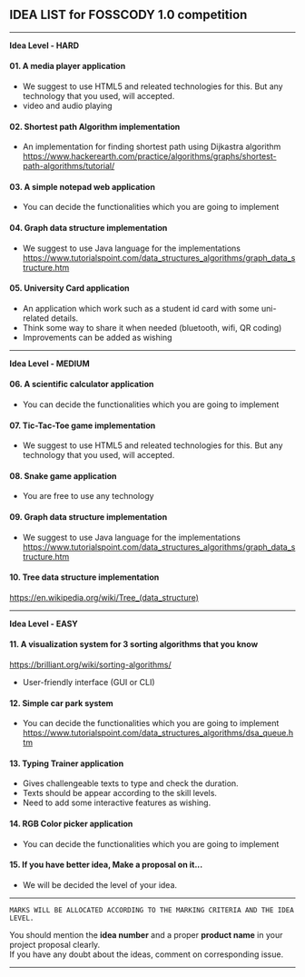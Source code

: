 ## IDEA LIST for FOSSCODY 1.0 competition
---------------------------------------------------------------------------------------------------
**Idea Level - HARD**
#### 01. A media player application
* We suggest to use HTML5 and releated technologies for this. But any technology that you used, will accepted.
* video and audio playing

#### 02. Shortest path  Algorithm implementation
* An implementation for finding shortest path using Dijkastra algorithm
https://www.hackerearth.com/practice/algorithms/graphs/shortest-path-algorithms/tutorial/

#### 03. A simple notepad web application
* You can decide the functionalities which you are going to implement

#### 04. Graph data structure implementation 
* We suggest to use Java language for the implementations
https://www.tutorialspoint.com/data_structures_algorithms/graph_data_structure.htm

#### 05. University Card application
* An application which work such as a student id card with some uni-related details. 
* Think some way to share it when needed (bluetooth, wifi, QR coding)
* Improvements can be added as wishing

----------------------------------------------------------------------------------------------------
**Idea Level - MEDIUM**
#### 06. A scientific calculator application
* You can decide the functionalities which you are going to implement

#### 07. Tic-Tac-Toe game implementation
* We suggest to use HTML5 and releated technologies for this. But any technology that you used, will accepted.

#### 08. Snake game application
* You are free to use any technology

#### 09. Graph data structure implementation
* We suggest to use Java language for the implementations
https://www.tutorialspoint.com/data_structures_algorithms/graph_data_structure.htm

#### 10. Tree data structure  implementation
https://en.wikipedia.org/wiki/Tree_(data_structure)

-----------------------------------------------------------------------------------------------------
**Idea Level - EASY**
#### 11. A visualization system for 3 sorting algorithms that you know
https://brilliant.org/wiki/sorting-algorithms/
* User-friendly interface (GUI or CLI)

#### 12. Simple car park system
* You can decide the functionalities which you are going to implement
https://www.tutorialspoint.com/data_structures_algorithms/dsa_queue.htm

#### 13. Typing Trainer application
* Gives challengeable texts to type and check the duration.
* Texts should be appear according to the skill levels. 
* Need to add some interactive features as wishing.

#### 14. RGB Color picker application
* You can decide the functionalities which you are going to implement


#### 15. If you have better idea, Make a proposal on it...
* We will be decided the level of your idea.
-----------------------------------------------------------------------
```
MARKS WILL BE ALLOCATED ACCORDING TO THE MARKING CRITERIA AND THE IDEA LEVEL.
```

You should mention the **idea number** and a proper **product name** in your project proposal clearly.<br>
If you have any doubt about the ideas, comment on corresponding issue.

----------------------------------------------------------------------
